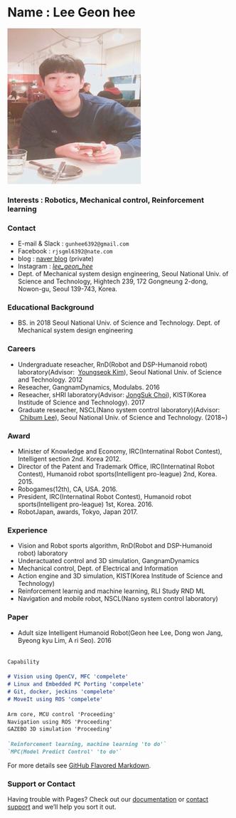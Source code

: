 
# Name : Lee Geon hee

<img src="./images/profile2.png" width="300" height="350"  class="center">



### Interests : Robotics, Mechanical control, Reinforcement learning




### Contact
- E-mail & Slack : `gunhee6392@gmail.com`
- Facebook : `rjsgml6392@nate.com`
- blog : [naver blog](https://blog.naver.com/rjsgml6392) (private)
- Instagram : [_lee_geon_hee_](https://www.instagram.com/_lee_geon_hee_/)
- Dept. of Mechanical system design engineering, Seoul National Univ. of Science and Technology, Hightech 239, 172 Gongneung 2-dong, Nowon-gu, Seoul 139-743, Korea.




### Educational Background 
- BS. in 2018 Seoul National Univ. of Science and Technology.  Dept. of Mechanical system design engineering





### Careers
- Undergraduate reseacher, RnD(Robot and DSP-Humanoid robot) laboratory(Advisor:  [Youngseok Kim](
http://www.adblcenter.kr/DaVinciHi.php)), Seoul National Univ. of Science and Technology. 2012
- Reseacher, GangnamDynamics, Modulabs. 2016
- Reseacher, sHRI laboratory(Advisor: [JongSuk Choi](http://www.robot-intelligence.kr/index.php/JongSuk_Choi)), KIST(Korea Institude of Science and Technology). 2017
- Graduate reseacher, NSCL(Nano system control laboratory)(Advisor:  [Chibum Lee](https://chibum.wordpress.com)), Seoul National Univ. of Science and Technology. (2018~)





### Award
- Minister of Knowledge and Economy, IRC(Internatinal Robot Contest), Intelligent section 2nd. Korea 2012.
- Director of the Patent and Trademark Office, IRC(Internatinal Robot Contest), Humanoid robot sports(Intelligent pro-league) 2nd, Korea. 2015.
- Robogames(12th), CA, USA. 2016.
- President, IRC(Internatinal Robot Contest), Humanoid robot sports(Intelligent pro-league) 1st, Korea. 2016.
- RobotJapan, awards, Tokyo, Japan 2017.

 
 
 
 
### Experience
- Vision and Robot sports algorithm, RnD(Robot and DSP-Humanoid robot) laboratory
- Underactuated control and 3D simulation, GangnamDynamics
- Mechanical control, Dept. of Electrical and Information
- Action engine and 3D simulation, KIST(Korea Institude of Science and Technology)
- Reinforcement learnig and machine learning, RLI Study  RND ML
- Navigation and mobile robot, NSCL(Nano system control laboratory) 
 




### Paper
- Adult size Intelligent Humanoid Robot(Geon hee Lee, Dong won Jang, Byeong kyu Lim, A ri Seo). 2016


 
```markdown

Capability

# Vision using OpenCV, MFC 'compelete'
# Linux and Embedded PC Porting 'compelete'
# Git, docker, jeckins 'compelete'
# MoveIt using ROS 'compelete'

Arm core, MCU control 'Proceeding' 
Navigation using ROS 'Proceeding'
GAZEBO 3D simulation 'Proceeding'

`Reinforcement learning, machine learning 'to do'`
`MPC(Model Predict Control' 'to do'`


```
For more details see [GitHub Flavored Markdown](https://guides.github.com/features/mastering-markdown/).





### Support or Contact

Having trouble with Pages? Check out our [documentation](https://help.github.com/categories/github-pages-basics/) or [contact support](https://github.com/contact) and we’ll help you sort it out.
